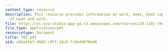 ```yaml
---
content_type: resource
description: This resource provides information on work, heat, heat capacity and equivalence
  of heat and work.
file: https://ol-ocw-studio-app-qa.s3.amazonaws.com/courses/20-110j-thermodynamics-of-biomolecular-systems-fall-2005/e82e41efd0d2c97f14c8fc8e44076e68_l02.pdf
file_type: application/pdf
resourcetype: Document
title: l02.pdf
uid: e82e41ef-d0d2-c97f-14c8-fc8e44076e68
---
```

